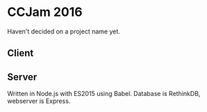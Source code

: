 # CCJam 2016
Haven't decided on a project name yet.

## Client

## Server
Written in Node.js with ES2015 using Babel. Database is RethinkDB, webserver is Express.